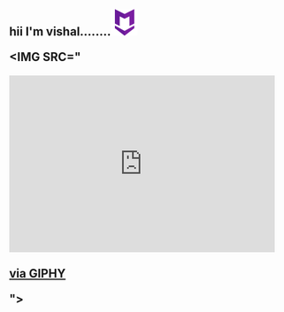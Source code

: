 <h2> hii I'm vishal........</h2?

 
![alt text](https://github.com/adam-p/markdown-here/raw/master/src/common/images/icon48.png "Logo Title Text 1")
 

 
<IMG SRC="
<iframe src="https://giphy.com/embed/QX6ruFElzFdeIfblrg" width="480" height="320" frameBorder="0" class="giphy-embed" allowFullScreen></iframe><p><a href="https://giphy.com/gifs/coding-programming-programmer-QX6ruFElzFdeIfblrg">via GIPHY</a></p>">

 
